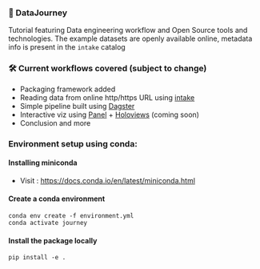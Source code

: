 ### 🚌 DataJourney
Tutorial featuring Data engineering workflow and Open Source tools and technologies.
The example datasets are openly available online, metadata info is present in the `intake` catalog

### 🛠 Current workflows covered (subject to change)
- Packaging framework added
- Reading data from online http/https URL using [intake](https://github.com/intake/intake)
- Simple pipeline built using [Dagster](https://github.com/dagster-io/dagster)
- Interactive viz using [Panel](https://panel.holoviz.org/gallery/index.html) + [Holoviews](https://holoviews.org/) (coming soon)
- Conclusion and more

### Environment setup using conda:

#### Installing miniconda
- Visit : https://docs.conda.io/en/latest/miniconda.html

#### Create a conda environment
```shell
conda env create -f environment.yml
conda activate journey
```

#### Install the package locally 
```shell
pip install -e .
```